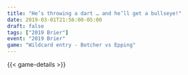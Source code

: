 ```yaml
---
title: "He’s throwing a dart … and he’ll get a bullseye!"
date: 2019-03-01T21:56:00-05:00
draft: false
tags: ["2019 Brier"]
event: "2019 Brier"
game: "Wildcard entry - Botcher vs Epping"
---
```

{{< game-details >}}
<!--more--> 